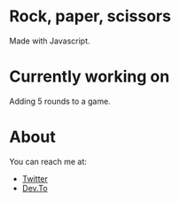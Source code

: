 # Rock, paper, scissors

Made with Javascript.

# Currently working on

Adding 5 rounds to a game.

# About

You can reach me at:

- [Twitter](https://twitter.com/miss_elliev/)
- [Dev.To](https://dev.to/misselliev)
